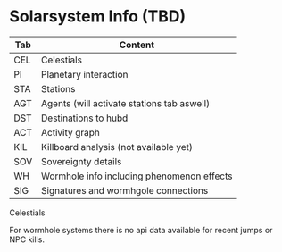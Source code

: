 # Solarsystem Info (TBD)

| Tab | Content |
|--|--|
| CEL| Celestials |
| PI | Planetary interaction |
| STA| Stations|
| AGT| Agents (will activate stations tab aswell)|
| DST| Destinations to hubd |
| ACT| Activity graph|
| KIL| Killboard analysis (not available yet) |
| SOV| Sovereignty details |
| WH | Wormhole info including phenomenon effects |
| SIG| Signatures and wormhgole connections |

Celestials

For wormhole systems there is no api data available for recent jumps or NPC kills.
<!--stackedit_data:
eyJoaXN0b3J5IjpbNzg2NTI3NTg1LC0xMzkxODQ0MzkyLC03NT
I3NzAwNTgsLTQ5NzA4MDkxMV19
-->